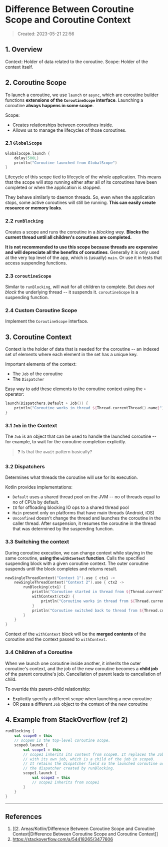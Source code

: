 # Difference Between Coroutine Scope and Coroutine Context
> Created: 2023-05-21 22:56

## 1. Overview

Context: Holder of data related to the coroutine.
Scope: Holder of the context itself.

## 2. Coroutine Scope

To launch a coroutine, we use `launch` or `async`, which are coroutine builder functions **extensions of the `CoroutineScope` interface**. Launching a coroutine **always happens in some scope**.

Scope:
+ Creates relationships between coroutines inside.
+ Allows us to manage the lifecycles of those coroutines.

### 2.1 `GlobalScope`

```kotlin
GlobalScope.launch {
    delay(500L)
    println("Coroutine launched from GlobalScope")
}
```

Lifecycle of this scope tied to lifecycle of the whole application. This means that the scope will stop running either after all of its coroutines have been completed or when the application is stopped.

They behave similarly to daemon threads. So, even when the application stops, some active coroutines will still be running. **This can easily create resource or memory leaks**.

### 2.2 `runBlocking`

Creates a scope and runs the coroutine in a *blocking way*. **Blocks the current thread until all children's coroutines are completed.**

**It is not recommended to use this scope because threads are expensive and will depreciate all the benefits of coroutines**. Generally it is  only used at the very top level of the app, which is (usually) `main`. Or use it in tests that access suspending functions.

### 2.3 `coroutineScope`

Similar to `runBlocking`, will wait for all children to complete. But _does not block_ the underlying thread -- it suspends it. `coroutineScope` is a suspending function.

### 2.4 Custom Coroutine Scope

Implement the `CoroutineScope` interface.

## 3. Coroutine Context

Context is the holder of data that is needed for the coroutine -- an indexed set of elements where each element in the set has a unique key.

Important elements of the context:
+ The `Job` of the coroutine
+ The `Dispatcher`

Easy way to add these elements to the coroutine context using the `+` operator:

```kotlin
launch(Dispatchers.Default + Job()) {
    println("Coroutine works in thread ${Thread.currentThread().name}")
}
```

### 3.1 `Job` in the Context

The `Job` is an object that can be used to handle the launched coroutine -- for example, to wait for the coroutine completion explicitly.

> ❓ Is that the `await` pattern basically?

### 3.2 Dispatchers

Determines what threads the coroutine will use for its execution.

Kotlin provides implementations:
+ `Default` uses a shared thread pool on the JVM -- no of threads equal to no of CPUs by default.
+ `IO` for offloading blocking IO ops to a shared thread pool
+ `Main` present only on platforms that have main threads (Android, iOS)
+ `Unconfined` doesn't change the thread and launches the coroutine in the caller thread. After suspension, it resumes the coroutine in the thread that was determined by the suspending function.

### 3.3 Switching the context

During coroutine execution, we can change context while staying in the same coroutine, **using the `withContext` function**. Calls the specified suspending block with a given coroutine context. The outer coroutine suspends until the block completes and returns result.

```kotlin
newSingleThreadContext("Context 1").use { ctx1 ->
    newSingleThreadContext("Context 2").use { ctx2 ->
        runBlocking(ctx1) {
            println("Coroutine started in thread from ${Thread.currentThread().name}")
            withContext(ctx2) {
                println("Coroutine works in thread from ${Thread.currentThread().name}")
            }
            println("Coroutine switched back to thread from ${Thread.currentThread().name}")
        }
    }
}
```

Context of the `withContext` block will be the **merged contents** of the coroutine and the context passed to `withContext`.

### 3.4 Children of a Coroutine

When we launch one coroutine inside another, it inherits the outer coroutine's context, and the job of the new coroutine becomes a **child job** of the parent coroutine's job. Cancellation of parent leads to cancellation of child.

To override this parent-child relationship:
+ Explicitly specify a different scope when launching a new coroutine
+ OR pass a different `Job` object to the context of the new coroutine

## 4. Example from StackOverflow (ref 2)

```kotlin
runBlocking {
    val scope0 = this
    // scope0 is the top-level coroutine scope.
    scope0.launch {
        val scope1 = this
        // scope1 inherits its context from scope0. It replaces the Job field
        // with its own job, which is a child of the job in scope0.
        // It retains the Dispatcher field so the launched coroutine uses
        // the dispatcher created by runBlocking.
        scope1.launch {
            val scope2 = this
            // scope2 inherits from scope1
        }
    }
}
```



----

## References
1. [[2. Areas/Kotlin/Difference Between Coroutine Scope and Coroutine Context|Difference Between Coroutine Scope and Coroutine Context]]
2. https://stackoverflow.com/a/54418265/3477606